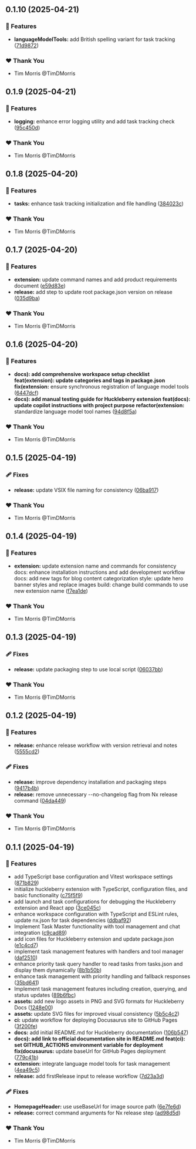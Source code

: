 ## 0.1.10 (2025-04-21)

### 🚀 Features

- **languageModelTools:** add British spelling variant for task tracking ([71d9872](https://github.com/CambridgeMonorail/vscode-huckleberry/commit/71d9872))

### ❤️ Thank You

- Tim Morris @TimDMorris

## 0.1.9 (2025-04-21)

### 🚀 Features

- **logging:** enhance error logging utility and add task tracking check ([95c450d](https://github.com/CambridgeMonorail/vscode-huckleberry/commit/95c450d))

### ❤️ Thank You

- Tim Morris @TimDMorris

## 0.1.8 (2025-04-20)

### 🚀 Features

- **tasks:** enhance task tracking initialization and file handling ([384023c](https://github.com/CambridgeMonorail/vscode-huckleberry/commit/384023c))

### ❤️ Thank You

- Tim Morris @TimDMorris

## 0.1.7 (2025-04-20)

### 🚀 Features

- **extension:** update command names and add product requirements document ([e59d83e](https://github.com/CambridgeMonorail/vscode-huckleberry/commit/e59d83e))
- **release:** add step to update root package.json version on release ([035d9ba](https://github.com/CambridgeMonorail/vscode-huckleberry/commit/035d9ba))

### ❤️ Thank You

- Tim Morris @TimDMorris

## 0.1.6 (2025-04-20)

### 🚀 Features

- **docs): add comprehensive workspace setup checklist feat(extension): update categories and tags in package.json fix(extension:** ensure synchronous registration of language model tools ([6447dcf](https://github.com/CambridgeMonorail/vscode-huckleberry/commit/6447dcf))
- **docs): add manual testing guide for Huckleberry extension feat(docs): update copilot instructions with project purpose refactor(extension:** standardize language model tool names ([94d8f5a](https://github.com/CambridgeMonorail/vscode-huckleberry/commit/94d8f5a))

### ❤️ Thank You

- Tim Morris @TimDMorris

## 0.1.5 (2025-04-19)

### 🩹 Fixes

- **release:** update VSIX file naming for consistency ([06ba917](https://github.com/CambridgeMonorail/vscode-huckleberry/commit/06ba917))

### ❤️ Thank You

- Tim Morris @TimDMorris

## 0.1.4 (2025-04-19)

### 🚀 Features

- **extension:** update extension name and commands for consistency docs: enhance installation instructions and add development workflow docs: add new tags for blog content categorization style: update hero banner styles and replace images build: change build commands to use new extension name ([f7ea1de](https://github.com/CambridgeMonorail/vscode-huckleberry/commit/f7ea1de))

### ❤️ Thank You

- Tim Morris @TimDMorris

## 0.1.3 (2025-04-19)

### 🩹 Fixes

- **release:** update packaging step to use local script ([06037bb](https://github.com/CambridgeMonorail/vscode-huckleberry/commit/06037bb))

### ❤️ Thank You

- Tim Morris @TimDMorris

## 0.1.2 (2025-04-19)

### 🚀 Features

- **release:** enhance release workflow with version retrieval and notes ([5555cd2](https://github.com/CambridgeMonorail/vscode-huckleberry/commit/5555cd2))

### 🩹 Fixes

- **release:** improve dependency installation and packaging steps ([9417b4b](https://github.com/CambridgeMonorail/vscode-huckleberry/commit/9417b4b))
- **release:** remove unnecessary --no-changelog flag from Nx release command ([04da449](https://github.com/CambridgeMonorail/vscode-huckleberry/commit/04da449))

### ❤️ Thank You

- Tim Morris @TimDMorris

## 0.1.1 (2025-04-19)

### 🚀 Features

- add TypeScript base configuration and Vitest workspace settings ([871b829](https://github.com/CambridgeMonorail/vscode-huckleberry/commit/871b829))
- initialize huckleberry extension with TypeScript, configuration files, and basic functionality ([c75f5f9](https://github.com/CambridgeMonorail/vscode-huckleberry/commit/c75f5f9))
- add launch and task configurations for debugging the Huckleberry extension and React app ([3ce045c](https://github.com/CambridgeMonorail/vscode-huckleberry/commit/3ce045c))
- enhance workspace configuration with TypeScript and ESLint rules, update nx.json for task dependencies ([ddbaf92](https://github.com/CambridgeMonorail/vscode-huckleberry/commit/ddbaf92))
- Implement Task Master functionality with tool management and chat integration ([c9cad89](https://github.com/CambridgeMonorail/vscode-huckleberry/commit/c9cad89))
- add icon files for Huckleberry extension and update package.json ([e1c4cd7](https://github.com/CambridgeMonorail/vscode-huckleberry/commit/e1c4cd7))
- implement task management features with handlers and tool manager ([daf2510](https://github.com/CambridgeMonorail/vscode-huckleberry/commit/daf2510))
- enhance priority task query handler to read tasks from tasks.json and display them dynamically ([8b1b50b](https://github.com/CambridgeMonorail/vscode-huckleberry/commit/8b1b50b))
- enhance task management with priority handling and fallback responses ([35bd641](https://github.com/CambridgeMonorail/vscode-huckleberry/commit/35bd641))
- Implement task management features including creation, querying, and status updates ([89b6fbc](https://github.com/CambridgeMonorail/vscode-huckleberry/commit/89b6fbc))
- **assets:** add new logo assets in PNG and SVG formats for Huckleberry Docs ([1248e00](https://github.com/CambridgeMonorail/vscode-huckleberry/commit/1248e00))
- **assets:** update SVG files for improved visual consistency ([5b5c4c2](https://github.com/CambridgeMonorail/vscode-huckleberry/commit/5b5c4c2))
- **ci:** update workflow for deploying Docusaurus site to GitHub Pages ([3f200fe](https://github.com/CambridgeMonorail/vscode-huckleberry/commit/3f200fe))
- **docs:** add initial README.md for Huckleberry documentation ([106b547](https://github.com/CambridgeMonorail/vscode-huckleberry/commit/106b547))
- **docs): add link to official documentation site in README.md feat(ci): set GITHUB_ACTIONS environment variable for deployment fix(docusaurus:** update baseUrl for GitHub Pages deployment ([779c41b](https://github.com/CambridgeMonorail/vscode-huckleberry/commit/779c41b))
- **extension:** integrate language model tools for task management ([4ea49c5](https://github.com/CambridgeMonorail/vscode-huckleberry/commit/4ea49c5))
- **release:** add firstRelease input to release workflow ([7d23a3d](https://github.com/CambridgeMonorail/vscode-huckleberry/commit/7d23a3d))

### 🩹 Fixes

- **HomepageHeader:** use useBaseUrl for image source path ([6e7fe6d](https://github.com/CambridgeMonorail/vscode-huckleberry/commit/6e7fe6d))
- **release:** correct command arguments for Nx release step ([ad98d5d](https://github.com/CambridgeMonorail/vscode-huckleberry/commit/ad98d5d))

### ❤️ Thank You

- Tim Morris @TimDMorris